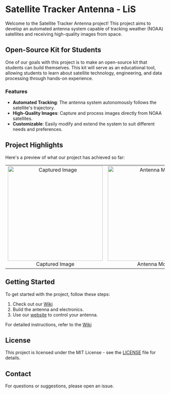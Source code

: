 # Satellite Tracker Antenna - LiS

Welcome to the Satellite Tracker Antenna project! This project aims to develop an automated antenna system capable of tracking weather (NOAA) satellites and receiving high-quality images from space.

## Open-Source Kit for Students

One of our goals with this project is to make an open-source kit that students can build themselves. This kit will serve as an educational tool, allowing students to learn about satellite technology, engineering, and data processing through hands-on experience.

### Features

- **Automated Tracking**: The antenna system autonomously follows the satellite's trajectory.
- **High-Quality Images**: Capture and process images directly from NOAA satellites.
- **Customizable**: Easily modify and extend the system to suit different needs and preferences.

## Project Highlights

Here's a preview of what our project has achieved so far:

<table>
  <tr>
    <td align="center">
      <img src="https://i.imgur.com/NTM0zAt.png" alt="Captured Image" height="300">
      <br>Captured Image
    </td>
    <td align="center">
      <img src="https://i.imgur.com/8GgxNeP.png" alt="Antenna Model" height="300">
      <br>Antenna Model
    </td>
  </tr>
</table>

## Getting Started

To get started with the project, follow these steps:
1. Check out our [Wiki](https://github.com/timnoot/antenna/wiki)
2. Build the antenna and electronics.
3. Use our [website](https://antenna-six.vercel.app/) to control your antenna.

For detailed instructions, refer to the [Wiki](https://github.com/timnoot/antenna/wiki)

## License

This project is licensed under the MIT License - see the [LICENSE](LICENSE) file for details.

## Contact

For questions or suggestions, please open an issue.
